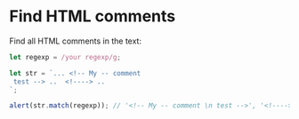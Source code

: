 # Find HTML comments

Find all HTML comments in the text:

```js
let regexp = /your regexp/g;

let str = `... <!-- My -- comment
 test --> ..  <!----> .. 
`;

alert(str.match(regexp)); // '<!-- My -- comment \n test -->', '<!---->'
```
